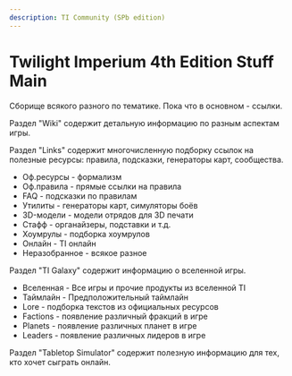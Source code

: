 ```yaml
---
description: TI Community (SPb edition)
---
```


# Twilight Imperium 4th Edition Stuff Main

Сборище всякого разного по тематике.
Пока что в основном - ссылки.

Раздел "Wiki" содержит детальную информацию по разным аспектам игры.

Раздел "Links" содержит многочисленную подборку ссылок на полезные ресурсы: правила, подсказки, генераторы карт, сообщества.

* Оф.ресурсы - формализм
* Оф.правила - прямые ссылки на правила
* FAQ - подсказки по правилам
* Утилиты - генераторы карт, симуляторы боёв
* 3D-модели - модели отрядов для 3D печати
* Стафф - органайзеры, подставки и т.д.
* Хоумрулы - подборка хоумрулов
* Онлайн - TI онлайн
* Неразобранное - всякое разное


Раздел "TI Galaxy" содержит информацию о вселенной игры.

* Вселенная - Все игры и прочие продукты из вселенной TI
* Таймлайн - Предположительный таймлайн
* Lore - подборка текстов из официальных ресурсов
* Factions - появление различный фракций в игре
* Planets - появление различных планет в игре
* Leaders - появление различных лидеров в игре

Раздел "Tabletop Simulator" содержит полезную информацию для тех, кто хочет сыграть онлайн.

